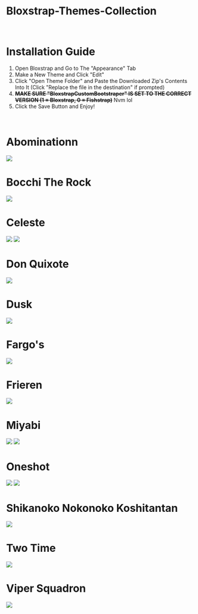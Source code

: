 # Bloxstrap-Themes-Collection

<br>

# Installation Guide
<ol>
  <li>
    Open Bloxstrap and Go to The "Appearance" Tab
  </li>
  <li>
    Make a New Theme and Click "Edit"
  </li>
  <li>
    Click "Open Theme Folder" and Paste the Downloaded Zip's Contents Into It (Click "Replace the file in the destination" if prompted)
  </li>
  <li>
    <s><b>MAKE SURE "BloxstrapCustomBootstraper" IS SET TO THE CORRECT VERSION (1 = Bloxstrap, 0 = Fishstrap)</b></s> Nvm lol
  </li>
  <li>
    Click the Save Button and Enjoy!
  </li>
</ol>

<br>

# Abominationn
<img src="Preview/Abom.png">

<br>

# Bocchi The Rock
<img src="Preview/Bocchi_The_Rock.gif">

<br>

# Celeste
<img src="Preview/Celeste.png">
<img src="Preview/CelesteAltTheme.png">

<br>

# Don Quixote
<img src="Preview/Don_Quixote.png">

<br>

# Dusk 
<img src="Preview/Dusk.gif">

<br>

# Fargo's
<img src="Preview/Fargos.png">

<br>

# Frieren
<img src="Preview/Frieren.gif">

<br>

# Miyabi
<img src="Preview/Miyabi.gif">
<img src="Preview/Miyabi_Alt.gif">

<br>

# Oneshot
<img src="Preview/Oneshot.gif">
<img src="Preview/Oneshot Solstice.png">

<br>

# Shikanoko Nokonoko Koshitantan
<img src="Preview/Shikanoko Nokonoko Koshitantan.gif">

<br>

# Two Time
<img src="Preview/Two_Time.png">

<br>

# Viper Squadron
<img src="Preview/Viper_Squadron.png">

